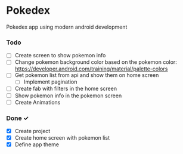 # Pokedex
Pokedex app using modern android development

### Todo
- [ ] Create screen to show pokemon info
- [ ] Change pokemon background color based on the pokemon color: https://developer.android.com/training/material/palette-colors
- [ ] Get pokemon list from api and show them on home screen  
    - [ ] Implement pagination  
- [ ] Create fab with filters in the home screen  
- [ ] Show pokemon info in the pokemon screen  
- [ ] Create Animations

### Done ✓
- [x] Create project
- [x] Create home screen with pokemon list
- [x] Define app theme 